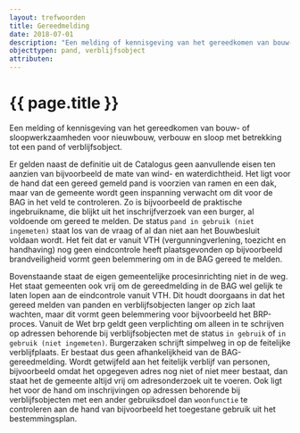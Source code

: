 ```yaml
---
layout: trefwoorden
title: Gereedmelding
date: 2018-07-01
description: "Een melding of kennisgeving van het gereedkomen van bouw- of sloopwerkzaamheden voor nieuwbouw, verbouw en sloop met betrekking tot een pand of verblijfsobject"
objecttypen: pand, verblijfsobject
attributen:
---
```


# {{ page.title }}

Een melding of kennisgeving van het gereedkomen van bouw- of sloopwerkzaamheden voor nieuwbouw, verbouw en sloop met betrekking tot een pand of verblijfsobject.

Er gelden naast de definitie uit de Catalogus geen aanvullende eisen ten aanzien van bijvoorbeeld de mate van wind- en waterdichtheid. Het ligt voor de hand dat een gereed gemeld pand is voorzien van ramen en een dak, maar van de gemeente wordt geen inspanning verwacht om dit voor de BAG in het veld te controleren. Zo is bijvoorbeeld de praktische ingebruikname, die blijkt uit het inschrijfverzoek van een burger, al voldoende om gereed te melden. De status `pand in gebruik (niet ingemeten)` staat los van de vraag of al dan niet aan het Bouwbesluit voldaan wordt. Het feit dat er vanuit VTH (vergunningverlening, toezicht en handhaving) nog geen eindcontrole heeft plaatsgevonden op bijvoorbeeld brandveiligheid vormt geen belemmering om in de BAG gereed te melden.

Bovenstaande staat de eigen gemeentelijke procesinrichting niet in de weg. Het staat gemeenten ook vrij om de gereedmelding in de BAG wel gelijk te laten lopen aan de eindcontrole vanuit VTH. Dit houdt doorgaans in dat het gereed melden van panden en verblijfsobjecten langer op zich laat wachten, maar dit vormt geen belemmering voor bijvoorbeeld het BRP-proces. Vanuit de Wet brp geldt geen verplichting om alleen in te schrijven op adressen behorende bij verblijfsobjecten met de status `in gebruik` of `in gebruik (niet ingemeten)`. Burgerzaken schrijft simpelweg in op de feitelijke verblijfplaats. Er bestaat dus geen afhankelijkheid van de BAG-gereedmelding. Wordt getwijfeld aan het feitelijk verblijf van personen, bijvoorbeeld omdat het opgegeven adres nog niet of niet meer bestaat, dan staat het de gemeente altijd vrij om adresonderzoek uit te voeren. Ook ligt het voor de hand om inschrijvingen op adressen behorende bij verblijfsobjecten met een ander gebruiksdoel dan `woonfunctie` te controleren aan de hand van bijvoorbeeld het toegestane gebruik uit het bestemmingsplan.
